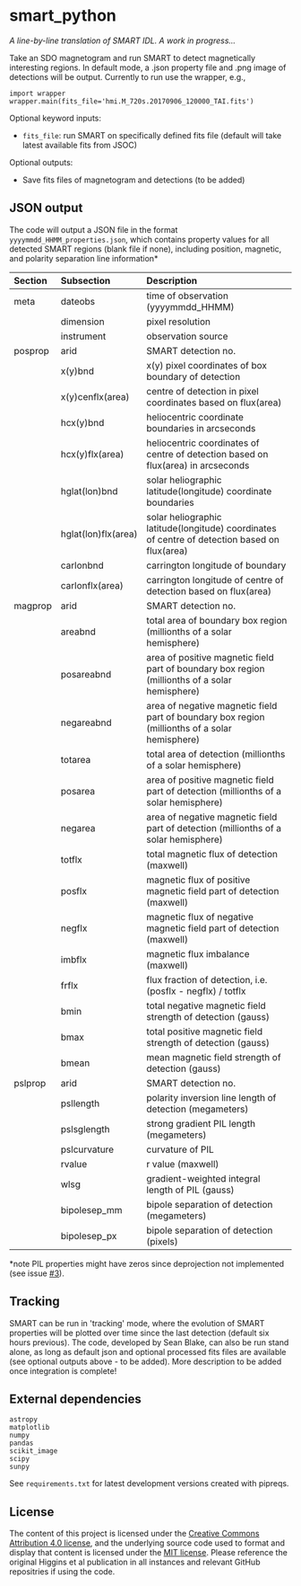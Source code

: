 smart_python
============

*A line-by-line translation of SMART IDL. A work in progress...*

Take an SDO magnetogram and run SMART to detect magnetically interesting regions. In default mode, a .json property file and .png image of detections will be output.
Currently to run use the wrapper, e.g.,

    import wrapper
    wrapper.main(fits_file='hmi.M_720s.20170906_120000_TAI.fits')

Optional keyword inputs:
- `fits_file`: run SMART on specifically defined fits file (default will take latest available fits from JSOC)

Optional outputs:
- Save fits files of magnetogram and detections (to be added)

JSON output
-----------
The code will output a JSON file in the format `yyyymmdd_HHMM_properties.json`, which contains property values for all detected SMART regions (blank file if none), including position, magnetic, and polarity separation line information*

| Section | Subsection          | Description                                                                                    |
| :------ | :---------          | :----------                                                                                    |
| meta    | dateobs             | time of observation (yyyymmdd_HHMM)                                                            |
|         | dimension           | pixel resolution                                                                               |
|         | instrument          | observation source                                                                             |
| posprop | arid                | SMART detection no.                                                                            |
|         | x(y)bnd             | x(y) pixel coordinates of box boundary of detection                                            |
|         | x(y)cenflx(area)    | centre of detection in pixel coordinates based on flux(area)                                   |
|         | hcx(y)bnd           | heliocentric coordinate boundaries in arcseconds                                               |
|         | hcx(y)flx(area)     | heliocentric coordinates of centre of detection based on flux(area) in arcseconds              |
|         | hglat(lon)bnd       | solar heliographic latitude(longitude) coordinate boundaries                                   |
|         | hglat(lon)flx(area) | solar heliographic latitude(longitude) coordinates of centre of detection based on flux(area)  |
|         | carlonbnd           | carrington longitude of boundary                                                               |
|         | carlonflx(area)     | carrington longitude of centre of detection based on flux(area)                                |
| magprop | arid                | SMART detection no.                                                                            |
|         | areabnd             | total area of boundary box region (millionths of a solar hemisphere)                           |
|         | posareabnd          | area of positive magnetic field part of boundary box region (millionths of a solar hemisphere) |
|         | negareabnd          | area of negative magnetic field part of boundary box region (millionths of a solar hemisphere) |
|         | totarea             | total area of detection (millionths of a solar hemisphere)                                     |
|         | posarea             | area of positive magnetic field part of detection (millionths of a solar hemisphere)           |
|         | negarea             | area of negative magnetic field part of detection (millionths of a solar hemisphere)           |
|         | totflx              | total magnetic flux of detection (maxwell)                                                     |
|         | posflx              | magnetic flux of positive magnetic field part of detection (maxwell)                           |
|         | negflx              | magnetic flux of negative magnetic field part of detection (maxwell)                           |
|         | imbflx              | magnetic flux imbalance (maxwell)                                                              |
|         | frflx               | flux fraction of detection, i.e. (posflx - negflx) / totflx                                    |
|         | bmin                | total negative magnetic field strength of detection (gauss)                                    |
|         | bmax                | total positive magnetic field strength of detection (gauss)                                    |
|         | bmean               | mean magnetic field strength of detection (gauss)                                              |
| pslprop | arid                | SMART detection no.                                                                            |
|         | psllength           | polarity inversion line length of detection (megameters)                                       |
|         | pslsglength         | strong gradient PIL length (megameters)                                                        |
|         | pslcurvature        | curvature of PIL                                                                               |
|         | rvalue              | r value (maxwell)                                                                              |
|         | wlsg                | gradient-weighted integral length of PIL (gauss)                                               |
|         | bipolesep_mm        | bipole separation of detection (megameters)                                                    |
|         | bipolesep_px        | bipole separation of detection (pixels)                                                        |

*note PIL properties might have zeros since deprojection not implemented (see issue [#3](https://github.com/sophiemurray/smart_python/issues/3)).

Tracking
--------

SMART can be run in 'tracking' mode, where the evolution of SMART properties will be plotted over time since the last detection (default six hours previous). The code, developed by Sean Blake, can also be run stand alone, as long as default json and optional processed fits files are available (see optional outputs above - to be added).
More description to be added once integration is complete!

External dependencies
---------------------

    astropy
    matplotlib
    numpy
    pandas
    scikit_image
    scipy
    sunpy

See `requirements.txt` for latest development versions created with pipreqs.

License
-------
The content of this project is licensed under the [Creative Commons Attribution 4.0 license](https://creativecommons.org/licenses/by/4.0/), and the underlying source code used to format and display that content is licensed under the [MIT license](https://opensource.org/licenses/mit-license.php). Please reference the original Higgins et al publication in all instances and relevant GitHub repositries if using the code.